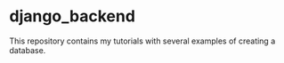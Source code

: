 # django_backend

This repository contains my tutorials with several examples of creating a database.
